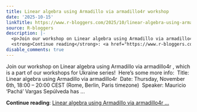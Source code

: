 ```yaml
---
title: Linear algebra using Armadillo via armadillo4r workshop
date: '2025-10-15'
linkTitle: https://www.r-bloggers.com/2025/10/linear-algebra-using-armadillo-via-armadillo4r-workshop/
source: R-bloggers
description: |-
  <p>Join our workshop on Linear algebra using Armadillo via armadillo4r , which is a part of our workshops for Ukraine series!  Here’s some more info:  Title: Linear algebra using Armadillo via armadillo4r  Date: Thursday, November 6th, 18:00 – 20:00 CEST (Rome, Berlin, Paris timezone)  Speaker: Mauricio ‘Pachá’ Vargas Sepúlveda has ...</p>
  <strong>Continue reading</strong>: <a href="https://www.r-bloggers.com/2025/10/linear-algebra-using-armadillo-via-armadillo4r-workshop/">Linear algebra using Armadillo via armadillo4r ...
disable_comments: true
---
```

<p>Join our workshop on Linear algebra using Armadillo via armadillo4r , which is a part of our workshops for Ukraine series!  Here’s some more info:  Title: Linear algebra using Armadillo via armadillo4r  Date: Thursday, November 6th, 18:00 – 20:00 CEST (Rome, Berlin, Paris timezone)  Speaker: Mauricio ‘Pachá’ Vargas Sepúlveda has ...</p>
<strong>Continue reading</strong>: <a href="https://www.r-bloggers.com/2025/10/linear-algebra-using-armadillo-via-armadillo4r-workshop/">Linear algebra using Armadillo via armadillo4r ...